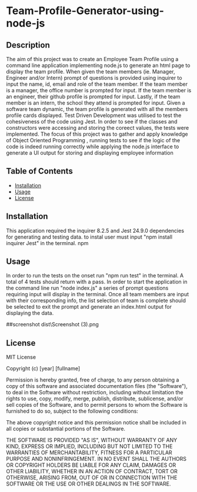 # Team-Profile-Generator-using-node-js

## Description
The aim of this project was to create an Employee Team Profile using a command line application implementing node.js to generate an html page to display the team profile. When given the team members (ie. Manager, Engineer and/or Intern) prompt of questions is provided using inquirer to input the name, id, email and role of the team member. If the team member is a manager, the office number is prompted for input. If the team member is an engineer, their github profile is prompted for input. Lastly, if the team member is an intern, the school they attend is prompted for input. Given a software team dynamic, the team profile is generated with all the members profile cards displayed. Test Driven Development was utilised to test the cohesiveness of the code using Jest. In order to see if the classes and constructors were accessing and storing the coreect values, the tests were implemented. The focus of this project was to gather and apply knowledge of Object Oriented Programming , running tests to see if the logic of the code is indeed running correctly while applying the node.js interface to generate a UI output for storing and displaying employee information

## Table of Contents

- [Installation](#installation)
- [Usage](#usage)
- [License](#license)

## Installation

This application required the inquirer 8.2.5 and Jest 24.9.0 dependencies for generating and testing data. to instal user must input "npm install inquirer Jest" in the 
terminal.
npm 
## Usage

In order to run the tests on the onset run "npm run test" in the terminal. A total of 4 tests should return with a pass.
In order to start the application in the command line run "node index.js" a series of prompt questions requiring input will display in the terminal. Once all team members are input with their corresponding info, the list selection of team is complete should be selected to exit the prompt and generate an index.html output for displaying the data.

##screenshot 
dist\Screenshot (3).png
   


## License
MIT License

Copyright (c) [year] [fullname]

Permission is hereby granted, free of charge, to any person obtaining a copy
of this software and associated documentation files (the "Software"), to deal
in the Software without restriction, including without limitation the rights
to use, copy, modify, merge, publish, distribute, sublicense, and/or sell
copies of the Software, and to permit persons to whom the Software is
furnished to do so, subject to the following conditions:

The above copyright notice and this permission notice shall be included in all
copies or substantial portions of the Software.

THE SOFTWARE IS PROVIDED "AS IS", WITHOUT WARRANTY OF ANY KIND, EXPRESS OR
IMPLIED, INCLUDING BUT NOT LIMITED TO THE WARRANTIES OF MERCHANTABILITY,
FITNESS FOR A PARTICULAR PURPOSE AND NONINFRINGEMENT. IN NO EVENT SHALL THE
AUTHORS OR COPYRIGHT HOLDERS BE LIABLE FOR ANY CLAIM, DAMAGES OR OTHER
LIABILITY, WHETHER IN AN ACTION OF CONTRACT, TORT OR OTHERWISE, ARISING FROM,
OUT OF OR IN CONNECTION WITH THE SOFTWARE OR THE USE OR OTHER DEALINGS IN THE
SOFTWARE.
